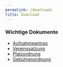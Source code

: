 ```yaml
---
permalink: /download/
title: Download
---
```


### Wichtige Dokumente

- [Aufnahmeantrag](/assets/pdf/aufnahmeantrag.pdf)
- [Vereinssatzung](/assets/pdf/vereinssatzung.pdf)
- [Platzordnung](/assets/pdf/platzordnung.pdf)
- [Gebührenordnung](/assets/pdf/gebuehrenordnung.pdf)
